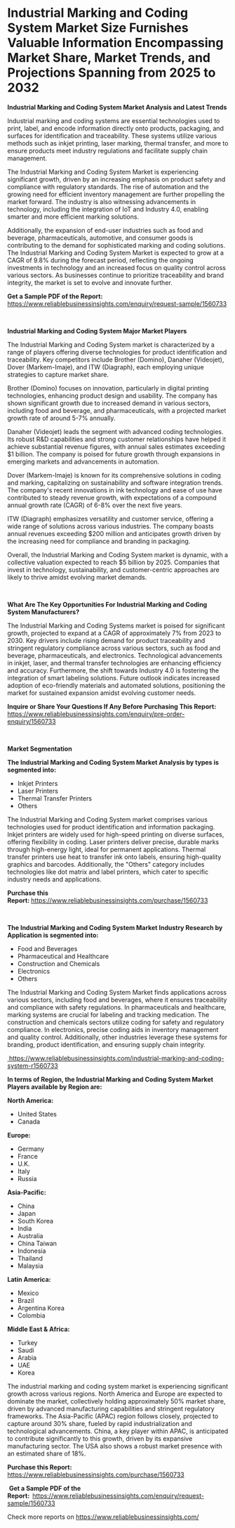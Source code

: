 <p><h1>Industrial Marking and Coding System Market Size Furnishes Valuable Information Encompassing Market Share, Market Trends, and Projections Spanning from 2025 to 2032</h1></p><p><strong>Industrial Marking and Coding System Market Analysis and Latest Trends</strong></p>
<p><p>Industrial marking and coding systems are essential technologies used to print, label, and encode information directly onto products, packaging, and surfaces for identification and traceability. These systems utilize various methods such as inkjet printing, laser marking, thermal transfer, and more to ensure products meet industry regulations and facilitate supply chain management.</p><p>The Industrial Marking and Coding System Market is experiencing significant growth, driven by an increasing emphasis on product safety and compliance with regulatory standards. The rise of automation and the growing need for efficient inventory management are further propelling the market forward. The industry is also witnessing advancements in technology, including the integration of IoT and Industry 4.0, enabling smarter and more efficient marking solutions.</p><p>Additionally, the expansion of end-user industries such as food and beverage, pharmaceuticals, automotive, and consumer goods is contributing to the demand for sophisticated marking and coding solutions. The Industrial Marking and Coding System Market is expected to grow at a CAGR of 9.8% during the forecast period, reflecting the ongoing investments in technology and an increased focus on quality control across various sectors. As businesses continue to prioritize traceability and brand integrity, the market is set to evolve and innovate further.</p></p>
<p><strong>Get a Sample PDF of the Report:&nbsp;</strong> <a href="https://www.reliablebusinessinsights.com/enquiry/request-sample/1560733?utm_campaign=100&utm_medium=2&utm_source=Github&utm_content=ia&utm_term=25022025&utm_id=industrial-marking-and-coding-system">https://www.reliablebusinessinsights.com/enquiry/request-sample/1560733</a></p>
<p>&nbsp;</p>
<p><strong>Industrial Marking and Coding System Major Market Players</strong></p>
<p><p>The Industrial Marking and Coding System market is characterized by a range of players offering diverse technologies for product identification and traceability. Key competitors include Brother (Domino), Danaher (Videojet), Dover (Markem-Imaje), and ITW (Diagraph), each employing unique strategies to capture market share.</p><p>Brother (Domino) focuses on innovation, particularly in digital printing technologies, enhancing product design and usability. The company has shown significant growth due to increased demand in various sectors, including food and beverage, and pharmaceuticals, with a projected market growth rate of around 5-7% annually.</p><p>Danaher (Videojet) leads the segment with advanced coding technologies. Its robust R&D capabilities and strong customer relationships have helped it achieve substantial revenue figures, with annual sales estimates exceeding $1 billion. The company is poised for future growth through expansions in emerging markets and advancements in automation.</p><p>Dover (Markem-Imaje) is known for its comprehensive solutions in coding and marking, capitalizing on sustainability and software integration trends. The company's recent innovations in ink technology and ease of use have contributed to steady revenue growth, with expectations of a compound annual growth rate (CAGR) of 6-8% over the next five years.</p><p>ITW (Diagraph) emphasizes versatility and customer service, offering a wide range of solutions across various industries. The company boasts annual revenues exceeding $200 million and anticipates growth driven by the increasing need for compliance and branding in packaging.</p><p>Overall, the Industrial Marking and Coding System market is dynamic, with a collective valuation expected to reach $5 billion by 2025. Companies that invest in technology, sustainability, and customer-centric approaches are likely to thrive amidst evolving market demands.</p></p>
<p>&nbsp;</p>
<p><strong>What Are The Key Opportunities For Industrial Marking and Coding System Manufacturers?</strong></p>
<p><p>The Industrial Marking and Coding Systems market is poised for significant growth, projected to expand at a CAGR of approximately 7% from 2023 to 2030. Key drivers include rising demand for product traceability and stringent regulatory compliance across various sectors, such as food and beverage, pharmaceuticals, and electronics. Technological advancements in inkjet, laser, and thermal transfer technologies are enhancing efficiency and accuracy. Furthermore, the shift towards Industry 4.0 is fostering the integration of smart labeling solutions. Future outlook indicates increased adoption of eco-friendly materials and automated solutions, positioning the market for sustained expansion amidst evolving customer needs.</p></p>
<p><strong>Inquire or Share Your Questions If Any Before Purchasing This Report:</strong> <a href="https://www.reliablebusinessinsights.com/enquiry/pre-order-enquiry/1560733?utm_campaign=100&utm_medium=2&utm_source=Github&utm_content=ia&utm_term=25022025&utm_id=industrial-marking-and-coding-system">https://www.reliablebusinessinsights.com/enquiry/pre-order-enquiry/1560733</a></p>
<p>&nbsp;</p>
<p><strong>Market Segmentation</strong></p>
<p><strong>The Industrial Marking and Coding System Market Analysis by types is segmented into:</strong></p>
<p><ul><li>Inkjet Printers</li><li>Laser Printers</li><li>Thermal Transfer Printers</li><li>Others</li></ul></p>
<p><p>The Industrial Marking and Coding System market comprises various technologies used for product identification and information packaging. Inkjet printers are widely used for high-speed printing on diverse surfaces, offering flexibility in coding. Laser printers deliver precise, durable marks through high-energy light, ideal for permanent applications. Thermal transfer printers use heat to transfer ink onto labels, ensuring high-quality graphics and barcodes. Additionally, the "Others" category includes technologies like dot matrix and label printers, which cater to specific industry needs and applications.</p></p>
<p><strong>Purchase this Report:&nbsp;</strong><a href="https://www.reliablebusinessinsights.com/purchase/1560733?utm_campaign=100&utm_medium=2&utm_source=Github&utm_content=ia&utm_term=25022025&utm_id=industrial-marking-and-coding-system">https://www.reliablebusinessinsights.com/purchase/1560733</a></p>
<p>&nbsp;</p>
<p><strong>The Industrial Marking and Coding System Market Industry Research by Application is segmented into:</strong></p>
<p><ul><li>Food and Beverages</li><li>Pharmaceutical and Healthcare</li><li>Construction and Chemicals</li><li>Electronics</li><li>Others</li></ul></p>
<p><p>The Industrial Marking and Coding System Market finds applications across various sectors, including food and beverages, where it ensures traceability and compliance with safety regulations. In pharmaceuticals and healthcare, marking systems are crucial for labeling and tracking medication. The construction and chemicals sectors utilize coding for safety and regulatory compliance. In electronics, precise coding aids in inventory management and quality control. Additionally, other industries leverage these systems for branding, product identification, and ensuring supply chain integrity.</p></p>
<p><a href="https://www.reliablebusinessinsights.com/industrial-marking-and-coding-system-r1560733?utm_campaign=100&utm_medium=2&utm_source=Github&utm_content=ia&utm_term=25022025&utm_id=industrial-marking-and-coding-system">&nbsp;https://www.reliablebusinessinsights.com/industrial-marking-and-coding-system-r1560733</a></p>
<p><strong>In terms of Region, the Industrial Marking and Coding System Market Players available by Region are:</strong></p>
<p>
    <p> <strong> North America: </strong>
        <ul>
            <li>United States</li>
            <li>Canada</li>
        </ul>
        </p> 
    <p> <strong> Europe: </strong>
        <ul>
            <li>Germany</li>
            <li>France</li>
            <li>U.K.</li>
            <li>Italy</li>
            <li>Russia</li>
        </ul>
        </p> 
    <p> <strong> Asia-Pacific: </strong>
        <ul>
            <li>China</li>
            <li>Japan</li>
            <li>South Korea</li>
            <li>India</li>
            <li>Australia</li>
            <li>China Taiwan</li>
            <li>Indonesia</li>
            <li>Thailand</li>
            <li>Malaysia</li>
        </ul>
        </p> 
    <p> <strong> Latin America: </strong>
        <ul>
            <li>Mexico</li>
            <li>Brazil</li>
            <li>Argentina Korea</li>
            <li>Colombia</li>
        </ul>
        </p> 
    <p> <strong> Middle East & Africa: </strong>
        <ul>
            <li>Turkey</li>
            <li>Saudi</li>
            <li>Arabia</li>
            <li>UAE</li>
            <li>Korea</li>
        </ul>
    </p>
    </p>
<p><p>The industrial marking and coding system market is experiencing significant growth across various regions. North America and Europe are expected to dominate the market, collectively holding approximately 50% market share, driven by advanced manufacturing capabilities and stringent regulatory frameworks. The Asia-Pacific (APAC) region follows closely, projected to capture around 30% share, fueled by rapid industrialization and technological advancements. China, a key player within APAC, is anticipated to contribute significantly to this growth, driven by its expansive manufacturing sector. The USA also shows a robust market presence with an estimated share of 18%.</p></p>
<p><strong>Purchase this Report: </strong><a href="https://www.reliablebusinessinsights.com/purchase/1560733?utm_campaign=100&utm_medium=2&utm_source=Github&utm_content=ia&utm_term=25022025&utm_id=industrial-marking-and-coding-system">https://www.reliablebusinessinsights.com/purchase/1560733</a></p>
<p>&nbsp;<strong>Get a Sample PDF of the Report:&nbsp;&nbsp;</strong><a href="https://www.reliablebusinessinsights.com/enquiry/request-sample/1560733?utm_campaign=100&utm_medium=2&utm_source=Github&utm_content=ia&utm_term=25022025&utm_id=industrial-marking-and-coding-system">https://www.reliablebusinessinsights.com/enquiry/request-sample/1560733</a></p>
<p><strong></strong></p>
<p>Check more reports on <a href="https://www.reliablebusinessinsights.com/?utm_campaign=100&utm_medium=2&utm_source=Github&utm_content=ia&utm_term=25022025&utm_id=industrial-marking-and-coding-system">https://www.reliablebusinessinsights.com/</a></p>